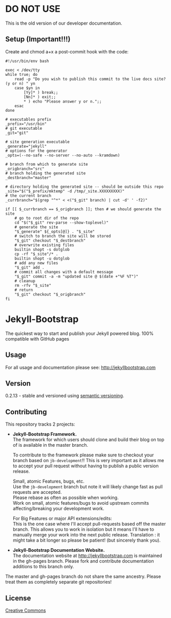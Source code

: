 DO NOT USE
=================

This is the old version of our developer documentation.

## Setup (Important!!!)

Create and chmod a+x a post-commit hook with the code:

    #!/usr/bin/env bash

    exec < /dev/tty
    while true; do
        read -p "Do you wish to publish this commit to the live docs site? (y or n) " yn
        case $yn in
            [Yy]* ) break;;
            [Nn]* ) exit;;
            * ) echo "Please answer y or n.";;
        esac
    done

    # executables prefix
    _prefix="/usr/bin"
    # git executable
    _git="git"

    # site generation executable
    _generate="jekyll"
    # options for the generator
    _opts=(--no-safe --no-server --no-auto --kramdown)

    # branch from which to generate site
    _origbranch="src"
    # branch holding the generated site
    _destbranch="master"

    # directory holding the generated site -- should be outside this repo
    _site="$("$_prefix/mktemp" -d /tmp/_site.XXXXXXXXX)"
    # the current branch
    _currbranch="$(grep "^*" < <("$_git" branch) | cut -d' ' -f2)"

    if [[ $_currbranch == $_origbranch ]]; then # we should generate the site
        # go to root dir of the repo
        cd "$("$_git" rev-parse --show-toplevel)"
        # generate the site
        "$_generate" ${_opts[@]} . "$_site"
        # switch to branch the site will be stored
        "$_git" checkout "$_destbranch"
        # overwrite existing files
        builtin shopt -s dotglob
        cp -rf "$_site"/* .
        builtin shopt -u dotglob
        # add any new files
        "$_git" add .
        # commit all changes with a default message
        "$_git" commit -a -m "updated site @ $(date +"%F %T")"
        # cleanup
        rm -rfv "$_site"
        # return
        "$_git" checkout "$_origbranch"
    fi


# Jekyll-Bootstrap

The quickest way to start and publish your Jekyll powered blog. 100% compatible with GitHub pages

## Usage

For all usage and documentation please see: <http://jekyllbootstrap.com>

## Version

0.2.13 - stable and versioned using [semantic versioning](http://semver.org/).

## Contributing 

This repository tracks 2 projects:

- **Jekyll-Bootstrap Framework.**  
  The framework for which users should clone and build their blog on top of is available in the master branch.
  
  To contribute to the framework please make sure to checkout your branch based on `jb-development`!!
  This is very important as it allows me to accept your pull request without having to publish a public version release.
  
  Small, atomic Features, bugs, etc.   
  Use the `jb-development` branch but note it will likely change fast as pull requests are accepted.   
  Please rebase as often as possible when working.   
  Work on small, atomic features/bugs to avoid upstream commits affecting/breaking your development work.
  
  For Big Features or major API extensions/edits:   
  This is the one case where I'll accept pull-requests based off the master branch.
  This allows you to work in isolation but it means I'll have to manually merge your work into the next public release.
  Translation : it might take a bit longer so please be patient! (but sincerely thank you).
 
- **Jekyll-Bootstrap Documentation Website.**    
  The documentation website at <http://jekyllbootstrap.com> is maintained in the gh-pages branch.
  Please fork and contribute documentation additions to this branch only.

The master and gh-pages branch do not share the same ancestry. Please treat them as completely separate git repositories!


## License

[Creative Commons](http://creativecommons.org/licenses/by-nc-sa/3.0/)

